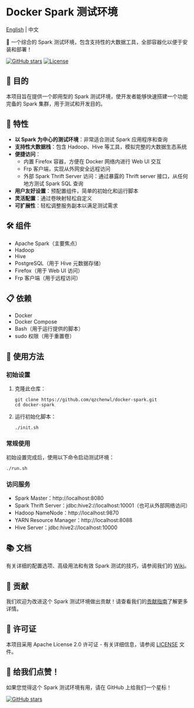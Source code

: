 # Docker Spark 测试环境

[English](README.md) | 中文

🚀 一个综合的 Spark 测试环境，包含支持性的大数据工具，全部容器化以便于安装和部署！

[![GitHub stars](https://img.shields.io/github/stars/qzchenwl/docker-spark.svg)](https://github.com/qzchenwl/docker-spark/stargazers)
[![License](https://img.shields.io/badge/license-Apache%202.0-blue.svg)](https://opensource.org/licenses/Apache-2.0)

## 🎯 目的

本项目旨在提供一个即用型的 Spark 测试环境，使开发者能够快速搭建一个功能完备的 Spark 集群，用于测试和开发目的。

## 🌟 特性

- **以 Spark 为中心的测试环境**：非常适合测试 Spark 应用程序和查询
- **支持性大数据栈**：包含 Hadoop、Hive 等工具，模拟完整的大数据生态系统
- **便捷访问**：
  - 内置 Firefox 容器，方便在 Docker 网络内进行 Web UI 交互
  - Frp 客户端，实现从外网安全远程访问
  - 外部 Spark Thrift Server 访问：通过暴露的 Thrift server 接口，从任何地方测试 Spark SQL 查询
- **用户友好设置**：预配置组件，简单的初始化和运行脚本
- **灵活配置**：通过卷映射轻松自定义
- **可扩展性**：轻松调整服务副本以满足测试需求

## 🛠️ 组件

- Apache Spark（主要焦点）
- Hadoop
- Hive
- PostgreSQL（用于 Hive 元数据存储）
- Firefox（用于 Web UI 访问）
- Frp 客户端（用于远程访问）

## 📋 依赖

- Docker
- Docker Compose
- Bash（用于运行提供的脚本）
- sudo 权限（用于重置卷）

## 🚀 使用方法

### 初始设置

1. 克隆此仓库：
   ```
   git clone https://github.com/qzchenwl/docker-spark.git
   cd docker-spark
   ```

2. 运行初始化脚本：
   ```
   ./init.sh
   ```

### 常规使用

初始设置完成后，使用以下命令启动测试环境：

```
./run.sh
```

### 访问服务

- Spark Master：http://localhost:8080
- Spark Thrift Server：jdbc:hive2://localhost:10001（也可从外部网络访问）
- Hadoop NameNode：http://localhost:9870
- YARN Resource Manager：http://localhost:8088
- Hive Server：jdbc:hive2://localhost:10000

## 📚 文档

有关详细的配置选项、高级用法和有效 Spark 测试的技巧，请参阅我们的 [Wiki](https://github.com/qzchenwl/docker-spark/wiki)。

## 🤝 贡献

我们欢迎为改进这个 Spark 测试环境做出贡献！请查看我们的[贡献指南](CONTRIBUTING.md)了解更多详情。

## 📄 许可证

本项目采用 Apache License 2.0 许可证 - 有关详细信息，请参阅 [LICENSE](LICENSE) 文件。

## 🌟 给我们点赞！

如果您觉得这个 Spark 测试环境有用，请在 GitHub 上给我们一个星标！

[![GitHub stars](https://img.shields.io/github/stars/qzchenwl/docker-spark.svg?style=social&label=Star)](https://github.com/qzchenwl/docker-spark)

